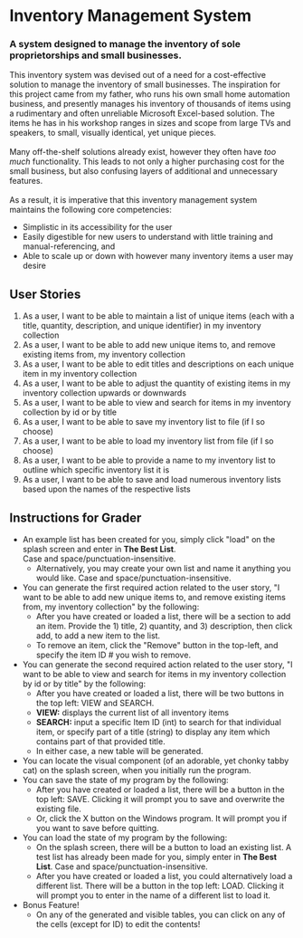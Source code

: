 # Inventory Management System
### A system designed to manage the inventory of sole proprietorships and small businesses.

This inventory system was devised out of a need for a cost-effective solution to manage the inventory of small 
businesses.
The inspiration for this project came from my father, who runs his own small home automation business, and presently 
manages his inventory of thousands of items using a rudimentary and often unreliable Microsoft Excel-based solution. 
The items he has in his workshop ranges in sizes and scope from large TVs and speakers, to small, visually identical, 
yet unique pieces.
<br><br>
Many off-the-shelf solutions already exist, however they often have _too much_ functionality.  This leads to not only a 
higher purchasing cost for the small business, but also confusing layers of additional and unnecessary features. 
<br><br>
As a result, it is imperative that this inventory management system maintains the following core competencies:
- Simplistic in its accessibility for the user
- Easily digestible for new users to understand with little training and manual-referencing, and
- Able to scale up or down with however many inventory items a user may desire

## User Stories
1. As a user, I want to be able to maintain a list of unique items (each with a title, quantity, description, and unique identifier) in my inventory collection
2. As a user, I want to be able to add new unique items to, and remove existing items from, my inventory collection  
3. As a user, I want to be able to edit titles and descriptions on each unique item in my inventory collection
4. As a user, I want to be able to adjust the quantity of existing items in my inventory collection upwards or downwards
5. As a user, I want to be able to view and search for items in my inventory collection by id or by title
6. As a user, I want to be able to save my inventory list to file (if I so choose)
7. As a user, I want to be able to load my inventory list from file (if I so choose)
8. As a user, I want to be able to provide a name to my inventory list to outline which specific inventory list it is
9. As a user, I want to be able to save and load numerous inventory lists based upon the names of the respective lists

## Instructions for Grader
- An example list has been created for you, simply click "load" on the splash screen and enter in **The Best List**.  
Case and space/punctuation-insensitive.
  - Alternatively, you may create your own list and name it anything you would like. 
    Case and space/punctuation-insensitive.
- You can generate the first required action related to the user story, "I want to be able to add new unique items to, 
and remove existing items from, my inventory collection" by the following:
  - After you have created or loaded a list, there will be a section to add an item.  Provide the 1) title, 2) quantity,
    and 3) description, then click add, to add a new item to the list.
  - To remove an item, click the "Remove" button in the top-left, and specify the item ID # you wish to remove.
- You can generate the second required action related to the user story, "I want to be able to view and search for items
  in my inventory collection by id or by title" by the following:
  - After you have created or loaded a list, there will be two buttons in the top left: VIEW and SEARCH.
  - **VIEW:** displays the current list of all inventory items
  - **SEARCH:** input a specific Item ID (int) to search for that individual item, or specify part of a title (string) to 
    display any item which contains part of that provided title.
  - In either case, a new table will be generated.
- You can locate the visual component (of an adorable, yet chonky tabby cat) on the splash screen, when you initially run the program.
- You can save the state of my program by the following:
  - After you have created or loaded a list, there will be a button in the top left: SAVE.  Clicking it will prompt you 
    to save and overwrite the existing file.
  - Or, click the X button on the Windows program.  It will prompt you if you want to save before quitting.
- You can load the state of my program by the following:
  - On the splash screen, there will be a button to load an existing list.  A test list has already been made for you, simply
    enter in **The Best List**.  Case and space/punctuation-insensitive.
  - After you have created or loaded a list, you could alternatively load a different list. There will be a button in the top left: LOAD. 
  Clicking it will prompt you to enter in the name of a different list to load it.
- Bonus Feature!
    - On any of the generated and visible tables, you can click on any of the cells (except for ID) to edit the contents!
